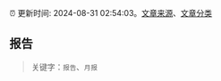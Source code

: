 :alarm_clock: 更新时间: 2024-08-31 02:54:03。[文章来源](/README.md)、[文章分类](/TAGS.md)

## 报告


> 关键字：`报告`、`月报`



